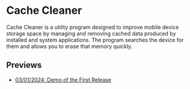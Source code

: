 # Cache Cleaner

Cache Cleaner is a utility program designed to improve mobile device storage space by managing and removing cached data produced by installed and system applications. The program searches the device for them and allows you to erase that memory quickly.

## Previews

- [03/01/2024: Demo of the First Release](https://youtu.be/LmW4YQp_ym0)